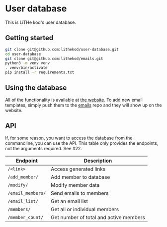 # User database

This is LiTHe kod's user database.

## Getting started

```sh
git clone git@github.com:lithekod/user-database.git
cd user-database
git clone git@github.com:lithekod/emails.git
python3 -m venv venv
. venv/bin/activate
pip install -r requirements.txt
```

## Using the database

All of the functionality is available at [the
website](https://lithekod.lysator.liu.se). To add new email templates, simply
push them to the [emails](https://github.com/lithekod/emails) repo and they
will show up on the website.

## API

If, for some reason, you want to access the database from the commandline, you
can use the API. This table only provides the endpoints, not the arguments
required. See #22.

| Endpoint          | Description                            |
|-------------------|----------------------------------------|
| `/<link>`         | Access generated links                 |
| `/add_member/`    | Add member to database                 |
| `/modify/`        | Modify member data                     |
| `/email_members/` | Send emails to members                 |
| `/email_list/`    | Get an email list                      |
| `/members/`       | Get all or individual members          |
| `/member_count/`  | Get number of total and active members |
